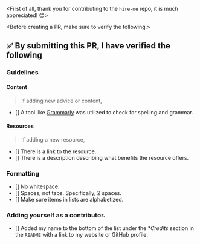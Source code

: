 <First of all, thank you for contributing to the `hire-me` repo, it is much appreciated! 😊>

<Before creating a PR, make sure to verify the following.>

## ✅️ By submitting this PR, I have verified the following

### Guidelines

#### Content

> If adding new advice or content,

- [] A tool like [Grammarly](https://grammarly.com/) was utilized to check for spelling and grammar.

#### Resources

> If adding a new resource,

- [] There is a link to the resource.
- [] There is a description describing what benefits the resource offers.

### Formatting

- [] No whitespace.
- [] Spaces, not tabs. Specifically, 2 spaces.
- [] Make sure items in lists are alphabetized.

### Adding yourself as a contributor.

- [] Added my name to the bottom of the list under the **Credits* section in the `README` with a link to my website or GitHub profile.